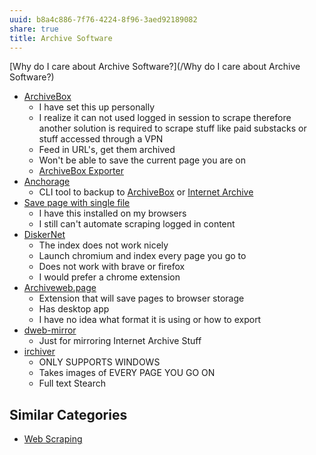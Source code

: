 ```yaml
---
uuid: b8a4c886-7f76-4224-8f96-3aed92189082
share: true
title: Archive Software
---
```

[Why do I care about Archive Software?](/Why do I care about Archive Software?)


* [ArchiveBox](/405b67dc-be60-4211-ad64-9d65188fbef8)
	* I have set this up personally
	* I realize it can not used logged in session to scrape therefore another solution is required to scrape stuff like paid substacks or stuff accessed through a VPN
	* Feed in URL's, get them archived
	* Won't be able to save the current page you are on
	* [ArchiveBox Exporter](/644999db-33db-4ea6-bc59-9c3c32cdf633)
* [Anchorage](/cb0de4b0-8b2d-41c5-a676-d58258324bda)
	* CLI tool to backup to [ArchiveBox](/405b67dc-be60-4211-ad64-9d65188fbef8) or [Internet Archive](/33d7fe86-a712-4430-be91-9b7ff1738e65)
* [Save page with single file](/f278aafd-a626-411e-8f30-90780cddb04e)
	* I have this installed on my browsers
	* I still can't automate scraping logged in content
* [DiskerNet](/94394a3f-55e8-4953-8fd1-4288597cbbf3)
	* The index does not work nicely
	* Launch chromium and index every page you go to
	* Does not work with brave or firefox
	* I would prefer a chrome extension
* [Archiveweb.page](/3d0e13b7-f764-4b8d-8be0-10e79054d2bf)
	* Extension that will save pages to browser storage
	* Has desktop app
	* I have no idea what format it is using or how to export
* [dweb-mirror](/147ad9fd-a1d8-4f96-8336-6bbd8e40d0d5)
	* Just for mirroring Internet Archive Stuff
* [irchiver](/4bf832ee-c913-41d1-86c5-cf82550d16e4)
	* ONLY SUPPORTS WINDOWS
	* Takes images of EVERY PAGE YOU GO ON
	* Full text Stearch

## Similar Categories

* [Web Scraping](/a4d5154b-6474-4bb6-8a82-ed04bfc722ab)